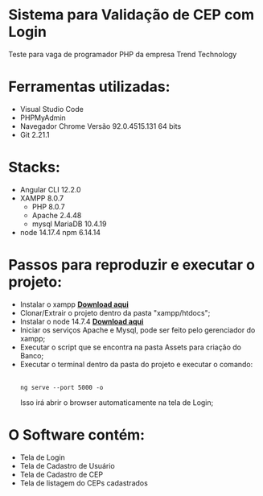 # Sistema para Validação de CEP com Login

Teste para vaga de programador PHP da empresa Trend Technology

# Ferramentas utilizadas:
- Visual Studio Code
- PHPMyAdmin 
- Navegador Chrome Versão 92.0.4515.131 64 bits
- Git 2.21.1

# Stacks:
- Angular CLI 12.2.0 
- XAMPP 8.0.7 
  - PHP 8.0.7
  - Apache 2.4.48
  - mysql MariaDB 10.4.19
- node 14.17.4
  npm 6.14.14

# Passos para reproduzir e executar o projeto:
- Instalar o xampp <b><a href="https://sourceforge.net/projects/xampp/files/XAMPP%20Windows/8.0.7/">Download aqui</a></b>
- Clonar/Extrair o projeto dentro da pasta "xampp/htdocs";
- Instalar o node 14.7.4 <b><a href="https://nodejs.org/dist/v14.17.4/">Download aqui</a></b>
- Iniciar os serviços Apache e Mysql, pode ser feito pelo gerenciador do xampp;
- Executar o script que se encontra na pasta Assets para criação do Banco;
- Executar o terminal dentro da pasta do projeto e executar o comando:
  </br></br>
  <pre><code>ng serve --port 5000 -o</code></pre>
  Isso irá abrir o browser automaticamente na tela de Login;

# O Software contém:
- Tela de Login
- Tela de Cadastro de Usuário
- Tela de Cadastro de CEP
- Tela de listagem do CEPs cadastrados





